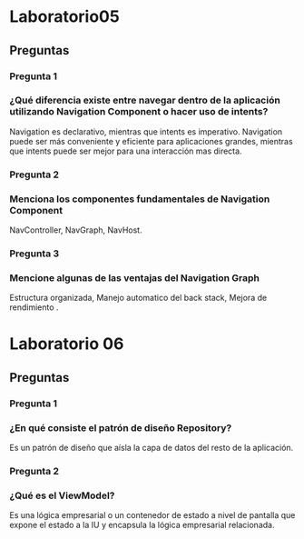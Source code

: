 # Laboratorio05

## Preguntas 

### Pregunta 1
### ¿Qué diferencia existe entre navegar dentro de la aplicación utilizando Navigation Component o hacer uso de intents?

Navigation es declarativo, mientras que intents es imperativo. Navigation puede ser más conveniente y eficiente para aplicaciones grandes,
mientras que intents puede ser mejor para una interacción mas directa.

### Pregunta 2
### Menciona los componentes fundamentales de Navigation Component
NavController, NavGraph, NavHost.

### Pregunta 3
### Mencione algunas de las ventajas del Navigation Graph

Estructura organizada, Manejo automatico del back stack, Mejora de rendimiento .

# Laboratorio 06
## Preguntas

### Pregunta 1
### ¿En qué consiste el patrón de diseño Repository?

Es un patrón de diseño que aísla la capa de datos del resto de la aplicación.


### Pregunta 2
### ¿Qué es el ViewModel?

Es una lógica empresarial o un contenedor de estado a nivel de pantalla que expone el estado a la IU y
encapsula la lógica empresarial relacionada.


